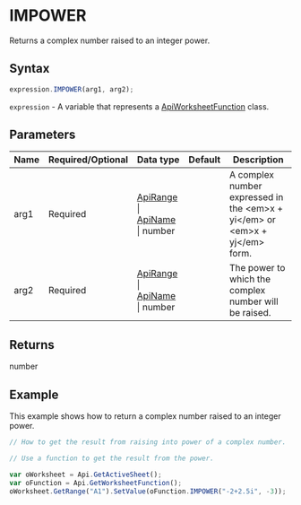 # IMPOWER

Returns a complex number raised to an integer power.

## Syntax

```javascript
expression.IMPOWER(arg1, arg2);
```

`expression` - A variable that represents a [ApiWorksheetFunction](../ApiWorksheetFunction.md) class.

## Parameters

| **Name** | **Required/Optional** | **Data type** | **Default** | **Description** |
| ------------- | ------------- | ------------- | ------------- | ------------- |
| arg1 | Required | [ApiRange](../../ApiRange/ApiRange.md) \| [ApiName](../../ApiName/ApiName.md) \| number |  | A complex number expressed in the &lt;em&gt;x + yi&lt;/em&gt; or &lt;em&gt;x + yj&lt;/em&gt; form. |
| arg2 | Required | [ApiRange](../../ApiRange/ApiRange.md) \| [ApiName](../../ApiName/ApiName.md) \| number |  | The power to which the complex number will be raised. |

## Returns

number

## Example

This example shows how to return a complex number raised to an integer power.

```javascript editor-xlsx
// How to get the result from raising into power of a complex number.

// Use a function to get the result from the power.

var oWorksheet = Api.GetActiveSheet();
var oFunction = Api.GetWorksheetFunction();
oWorksheet.GetRange("A1").SetValue(oFunction.IMPOWER("-2+2.5i", -3));
```
